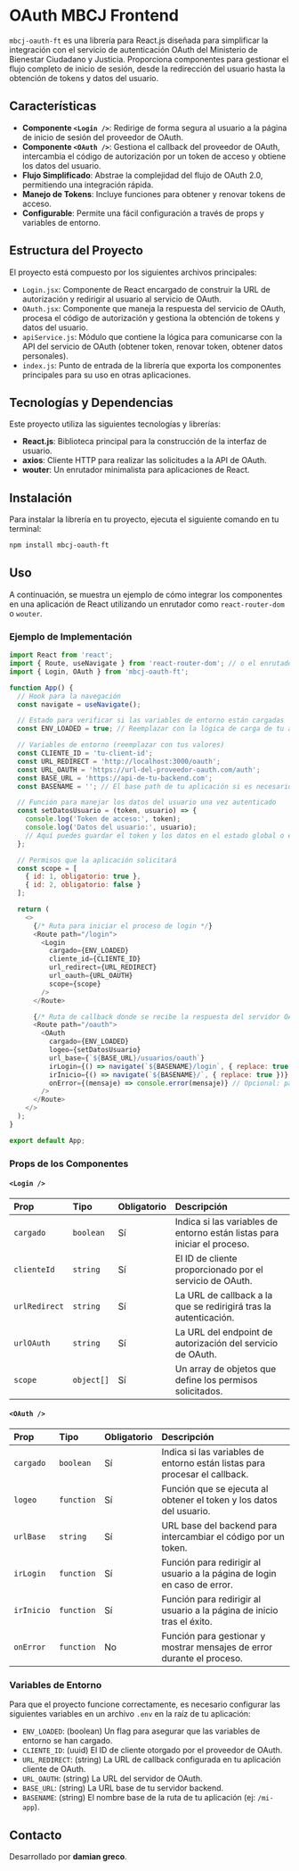 # OAuth MBCJ Frontend

`mbcj-oauth-ft` es una librería para React.js diseñada para simplificar la integración con el servicio de autenticación OAuth del Ministerio de Bienestar Ciudadano y Justicia. Proporciona componentes para gestionar el flujo completo de inicio de sesión, desde la redirección del usuario hasta la obtención de tokens y datos del usuario.

## Características

- **Componente `<Login />`**: Redirige de forma segura al usuario a la página de inicio de sesión del proveedor de OAuth.
- **Componente `<OAuth />`**: Gestiona el callback del proveedor de OAuth, intercambia el código de autorización por un token de acceso y obtiene los datos del usuario.
- **Flujo Simplificado**: Abstrae la complejidad del flujo de OAuth 2.0, permitiendo una integración rápida.
- **Manejo de Tokens**: Incluye funciones para obtener y renovar tokens de acceso.
- **Configurable**: Permite una fácil configuración a través de props y variables de entorno.

## Estructura del Proyecto

El proyecto está compuesto por los siguientes archivos principales:

-   `Login.jsx`: Componente de React encargado de construir la URL de autorización y redirigir al usuario al servicio de OAuth.
-   `OAuth.jsx`: Componente que maneja la respuesta del servicio de OAuth, procesa el código de autorización y gestiona la obtención de tokens y datos del usuario.
-   `apiService.js`: Módulo que contiene la lógica para comunicarse con la API del servicio de OAuth (obtener token, renovar token, obtener datos personales).
-   `index.js`: Punto de entrada de la librería que exporta los componentes principales para su uso en otras aplicaciones.

## Tecnologías y Dependencias

Este proyecto utiliza las siguientes tecnologías y librerías:

-   **React.js**: Biblioteca principal para la construcción de la interfaz de usuario.
-   **axios**: Cliente HTTP para realizar las solicitudes a la API de OAuth.
-   **wouter**: Un enrutador minimalista para aplicaciones de React.

## Instalación

Para instalar la librería en tu proyecto, ejecuta el siguiente comando en tu terminal:

```bash
npm install mbcj-oauth-ft
```

## Uso

A continuación, se muestra un ejemplo de cómo integrar los componentes en una aplicación de React utilizando un enrutador como `react-router-dom` o `wouter`.

### Ejemplo de Implementación

```javascript
import React from 'react';
import { Route, useNavigate } from 'react-router-dom'; // o el enrutador de tu elección
import { Login, OAuth } from 'mbcj-oauth-ft';

function App() {
  // Hook para la navegación
  const navigate = useNavigate();

  // Estado para verificar si las variables de entorno están cargadas
  const ENV_LOADED = true; // Reemplazar con la lógica de carga de tu app

  // Variables de entorno (reemplazar con tus valores)
  const CLIENTE_ID = 'tu-client-id';
  const URL_REDIRECT = 'http://localhost:3000/oauth';
  const URL_OAUTH = 'https://url-del-proveedor-oauth.com/auth';
  const BASE_URL = 'https://api-de-tu-backend.com';
  const BASENAME = ''; // El base path de tu aplicación si es necesario

  // Función para manejar los datos del usuario una vez autenticado
  const setDatosUsuario = (token, usuario) => {
    console.log('Token de acceso:', token);
    console.log('Datos del usuario:', usuario);
    // Aquí puedes guardar el token y los datos en el estado global o en el local storage
  };

  // Permisos que la aplicación solicitará
  const scope = [
    { id: 1, obligatorio: true },
    { id: 2, obligatorio: false }
  ];

  return (
    <>
      {/* Ruta para iniciar el proceso de login */}
      <Route path="/login">
        <Login
          cargado={ENV_LOADED}
          cliente_id={CLIENTE_ID}
          url_redirect={URL_REDIRECT}
          url_oauth={URL_OAUTH}
          scope={scope}
        />
      </Route>

      {/* Ruta de callback donde se recibe la respuesta del servidor OAuth */}
      <Route path="/oauth">
        <OAuth
          cargado={ENV_LOADED}
          logeo={setDatosUsuario}
          url_base={`${BASE_URL}/usuarios/oauth`}
          irLogin={() => navigate(`${BASENAME}/login`, { replace: true })}
          irInicio={() => navigate(`${BASENAME}/`, { replace: true })}
          onError={(mensaje) => console.error(mensaje)} // Opcional: para manejar errores
        />
      </Route>
    </>
  );
}

export default App;
```

### Props de los Componentes

#### `<Login />`

| Prop | Tipo | Obligatorio | Descripción |
| :--- | :--- | :--- | :--- |
| `cargado` | `boolean` | Sí | Indica si las variables de entorno están listas para iniciar el proceso. |
| `clienteId` | `string` | Sí | El ID de cliente proporcionado por el servicio de OAuth. |
| `urlRedirect` | `string` | Sí | La URL de callback a la que se redirigirá tras la autenticación. |
| `urlOAuth` | `string` | Sí | La URL del endpoint de autorización del servicio de OAuth. |
| `scope` | `object[]`| Sí | Un array de objetos que define los permisos solicitados. |

#### `<OAuth />`

| Prop | Tipo | Obligatorio | Descripción |
| :--- | :--- | :--- | :--- |
| `cargado` | `boolean` | Sí | Indica si las variables de entorno están listas para procesar el callback. |
| `logeo` | `function` | Sí | Función que se ejecuta al obtener el token y los datos del usuario. |
| `urlBase` | `string` | Sí | URL base del backend para intercambiar el código por un token. |
| `irLogin` | `function` | Sí | Función para redirigir al usuario a la página de login en caso de error. |
| `irInicio` | `function` | Sí | Función para redirigir al usuario a la página de inicio tras el éxito. |
| `onError` | `function` | No | Función para gestionar y mostrar mensajes de error durante el proceso. |

### Variables de Entorno

Para que el proyecto funcione correctamente, es necesario configurar las siguientes variables en un archivo `.env` en la raíz de tu aplicación:

-   `ENV_LOADED`: (boolean) Un flag para asegurar que las variables de entorno se han cargado.
-   `CLIENTE_ID`: (uuid) El ID de cliente otorgado por el proveedor de OAuth.
-   `URL_REDIRECT`: (string) La URL de callback configurada en tu aplicación cliente de OAuth.
-   `URL_OAUTH`: (string) La URL del servidor de OAuth.
-   `BASE_URL`: (string) La URL base de tu servidor backend.
-   `BASENAME`: (string) El nombre base de la ruta de tu aplicación (ej: `/mi-app`).

## Contacto

Desarrollado por **damian greco**.